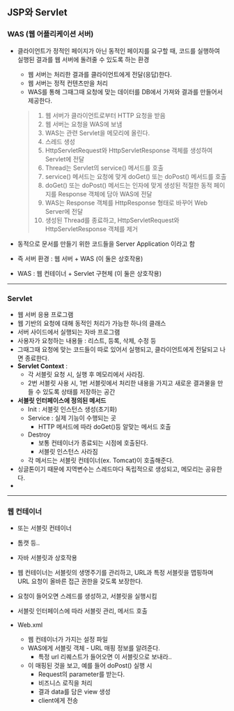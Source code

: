 ## JSP와 Servlet

### WAS (웹 어플리케이션 서버)

- 클라이언트가 정적인 페이지가 아닌 동적인 페이지를 요구할 때, 코드를 실행하여 실행된 결과를 웹 서버에 돌려줄 수 있도록 하는 환경

  - 웹 서버는 처리한 결과를 클라이언트에게 전달(응답)한다.
  - 웹 서버는 정적 컨텐츠만을 처리
  - WAS를 통해 그때그때 요청에 맞는 데이터를 DB에서 가져와 결과를 만들어서 제공한다.

  > 1. 웹 서버가 클라이언트로부터 HTTP 요청을 받음
  > 2. 웹 서버는 요청을 WAS에 보냄
  > 3. WAS는 관련 Servlet을 메모리에 올린다.
  > 4. 스레드 생성
  > 5. HttpServletRequest와 HttpServletResponse 객체를 생성하여 Servlet에 전달
  > 6. Thread는 Servlet의 service() 메서드를 호출
  > 7. service() 메서드는 요청에 맞게 doGet() 또는 doPost() 메서드를 호출
  > 8. doGet() 또는 doPost() 메서드는 인자에 맞게 생성된 적절한 동적 페이지를 Response 객체에 담아 WAS에 전달
  > 9. WAS는 Response 객체를 HttpResponse 형태로 바꾸어 Web Server에 전달
  > 10. 생성된 Thread를 종료하고, HttpServletRequest와 HttpServletResponse 객체를 제거

- 동적으로 문서를 만들기 위한 코드들을 Server Application 이라고 함

- 즉 서버 환경 : 웹 서버 + WAS (이 둘은 상호작용)

- WAS : 웹 컨테이너 + Servlet 구현체 (이 둘은 상호작용)

---

### Servlet

- 웹 서버 응용 프로그램
- 웹 기반의 요청에 대해 동적인 처리가 가능한 하나의 클래스
- 서버 사이드에서 실행되는 자바 프로그램
- 사용자가 요청하는 내용들 : 리스트, 등록, 삭제, 수정 등
- 그때그때 요청에 맞는 코드들이 따로 있어서 실행되고, 클라이언트에게 전달되고 나면 종료한다.
- **Servlet Context** : 
  - 각 서블릿 요청 시, 실행 후 메모리에서 사라짐.
  - 2번 서블릿 사용 시, 1번 서블릿에서 처리한 내용을 가지고 새로운 결과물을 만들 수 있도록 상태를 저장하는 공간
- **서블릿 인터페이스에 정의된 메서드**
  - Init : 서블릿 인스턴스 생성(초기화)
  - Service : 실제 기능이 수행되는 곳
    - HTTP 메서드에 따라 doGet()등 알맞는 메서드 호출
  - Destroy
    - 보통 컨테이너가 종료되는 시점에 호출된다.
    - 서블릿 인스턴스 사라짐
  - 각 메서드는 서블릿 컨테이너(ex. Tomcat)이 호출해준다.
- 싱글톤이기 때문에 지역변수는 스레드마다 독립적으로 생성되고, 메모리는 공유한다.
- 

---

### 웹 컨테이너

- 또는 서블릿 컨테이너

- 톰캣 등..

- 자바 서블릿과 상호작용

- 웹 컨테이너는 서블릿의 생명주기를 관리하고, URL과 특정 서블릿을 맵핑하며 URL 요청이 올바른 접근 권한을 갖도록 보장한다.

- 요청이 들어오면 스레드를 생성하고, 서블릿을 실행시킴

- 서블릿 인터페이스에 따라 서블릿 관리, 메서드 호출

- Web.xml

  - 웹 컨테이너가 가지는 설정 파일
  - WAS에게 서블릿 객체 - URL 매핑 정보를 알려준다.
    - 특정 url 리퀘스트가 들어오면 이 서블릿으로 보내라..
  - 이 매핑된 것을 보고, 예를 들어 doPost() 실행 시
    - Request의 parameter를 받는다.
    - 비즈니스 로직을 처리
    - 결과 data를 담은 view 생성
    - client에게 전송

  

  


